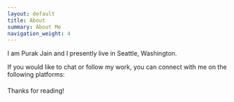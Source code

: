 ```yaml
---
layout: default
title: About
summary: About Me
navigation_weight: 4
---
```


I am Purak Jain and I presently live in Seattle, Washington.

If you would like to chat or follow my work, you can connect with me on the following platforms:

<div style="margin-top: 20px; margin-bottom: 20px;">
    <a href="https://www.linkedin.com/in/purakjain/" target="_blank" style="text-decoration: none; margin-right: 15px;">
        <i class="fab fa-linkedin fa-2x"></i>
    </a>
    <a href="https://www.amazon.science/" target="_blank" style="text-decoration: none; margin-right: 15px;">
        <i class="fab fa-amazon fa-2x"></i>
    </a>
    <a href="https://scholar.google.com/citations?user=Uz_5hUsAAAAJ" target="_blank" style="text-decoration: none; margin-right: 15px;">
        <i class="fas fa-graduation-cap fa-2x"></i>
    </a>
    <a href="https://twitter.com/PurakJain" target="_blank" style="text-decoration: none;">
        <i class="fab fa-twitter fa-2x"></i>
    </a>
    <a href="https://www.youtube.com/@paperswithvideo" target="_blank" style="text-decoration: none; margin-right: 15px;">
        <i class="fab fa-youtube fa-2x"></i>
    </a>
    <a href="https://www.instagram.com/purakjain/" target="_blank" style="text-decoration: none; margin-right: 15px;">
        <i class="fab fa-instagram fa-2x"></i>
    </a>
</div>

Thanks for reading!
